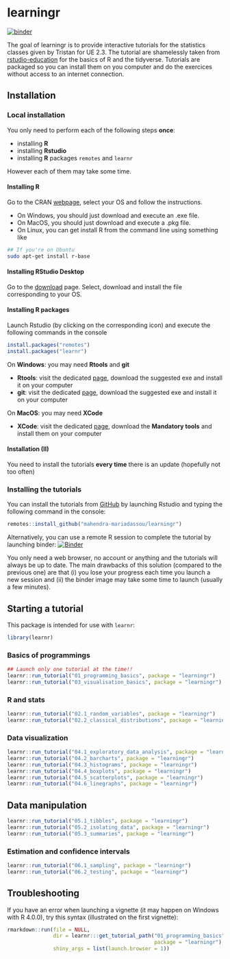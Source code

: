 
<!-- README.md is generated from README.Rmd. Please edit that file -->

# learningr

<!-- badges: start -->

[![binder](https://github.com/mahendra-mariadassou/learningr/workflows/binder/badge.svg)](https://mybinder.org/v2/gh/mahendra-mariadassou/learningr/master)
<!-- badges: end -->

The goal of learningr is to provide interactive tutorials for the
statistics classes given by Tristan for UE 2.3. The tutorial are
shamelessly taken from
[rstudio-education](https://rstudio.cloud/learn/primers) for the basics
of R and the tidyverse. Tutorials are packaged so you can install them
on you computer and do the exercices without access to an internet
connection.

## Installation

### Local installation

You only need to perform each of the following steps **once**:

  - installing **R**
  - installing **Rstudio**
  - installing **R** packages `remotes` and `learnr`

However each of them may take some time.

#### Installing R

Go to the CRAN [webpage](https://cran.r-project.org/), select your OS
and follow the instructions.

  - On Windows, you should just download and execute an .exe file.
  - On MacOS, you should just download and execute a .pkg file.
  - On Linux, you can get install R from the command line using
    something like

<!-- end list -->

``` bash
## If you're on Ubuntu
sudo apt-get install r-base
```

#### Installing RStudio Desktop

Go to the
[download](https://rstudio.com/products/rstudio/download/#download)
page. Select, download and install the file corresponding to your OS.

#### Installing R packages

Launch Rstudio (by clicking on the corresponding icon) and execute the
following commands in the console

``` r
install.packages("remotes") 
install.packages("learnr") 
```

On **Windows**: you may need **Rtools** and **git**

  - **Rtools**: visit the dedicated
    [page](https://cran.r-project.org/bin/windows/Rtools/), download the
    suggested exe and install it on your computer
  - **git**: visit the dedicated
    [page](https://git-scm.com/download/win), download the suggested exe
    and install it on your computer

On **MacOS**: you may need **XCode**

  - **XCode**: visit the dedicated
    [page](https://mac.r-project.org/tools/), download the **Mandatory
    tools** and install them on your computer

#### Installation (II)

You need to install the tutorials **every time** there is an update
(hopefully not too often)

### Installing the tutorials

You can install the tutorials from [GitHub](https://github.com/) by
launching Rstudio and typing the following command in the console:

``` r
remotes::install_github("mahendra-mariadassou/learningr")
```

Alternatively, you can use a remote R session to complete the tutorial
by launching binder:
[![Binder](https://mybinder.org/badge_logo.svg)](https://mybinder.org/v2/gh/mahendra-mariadassou/learningr/master?urlpath=rstudio)

You only need a web browser, no account or anything and the tutorials
will always be up to date. The main drawbacks of this solution (compared
to the previous one) are that (i) you lose your progress each time you
launch a new session and (ii) the binder image may take some time to
launch (usually a few minutes).

## Starting a tutorial

This package is intended for use with `learnr`:

``` r
library(learnr)
```

### Basics of programmings

``` r
## Launch only one tutorial at the time!!
learnr::run_tutorial("01_programming_basics", package = "learningr")
learnr::run_tutorial("03_visualisation_basics", package = "learningr")
```

### R and stats

``` r
learnr::run_tutorial("02.1_random_variables", package = "learningr")
learnr::run_tutorial("02.2_classical_distributions", package = "learningr")
```

### Data visualization

``` r
learnr::run_tutorial("04.1_exploratory_data_analysis", package = "learningr")
learnr::run_tutorial("04.2_barcharts", package = "learningr")
learnr::run_tutorial("04.3_histograms", package = "learningr")
learnr::run_tutorial("04.4_boxplots", package = "learningr")
learnr::run_tutorial("04.5_scatterplots", package = "learningr")
learnr::run_tutorial("04.6_linegraphs", package = "learningr")
```

## Data manipulation

``` r
learnr::run_tutorial("05.1_tibbles", package = "learningr")
learnr::run_tutorial("05.2_isolating_data", package = "learningr")
learnr::run_tutorial("05.3_summaries", package = "learningr")
```

### Estimation and confidence intervals

``` r
learnr::run_tutorial("06.1_sampling", package = "learningr")
learnr::run_tutorial("06.2_testing", package = "learningr")
```

## Troubleshooting

If you have an error when launching a vignette (it may happen on Windows
with R 4.0.0), try this syntax (illustrated on the first vignette):

``` r
rmarkdown::run(file = NULL, 
               dir = learnr:::get_tutorial_path("01_programming_basics",  
                                                package = "learningr"), 
               shiny_args = list(launch.browser = 1))
```
